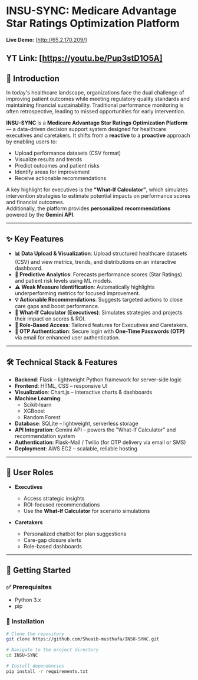 # INSU-SYNC: Medicare Advantage Star Ratings Optimization Platform


**Live Demo:** [http://65.2.170.209/]

**YT Link:** [https://youtu.be/Pup3stD1O5A]
---

## 📖 Introduction
In today's healthcare landscape, organizations face the dual challenge of improving patient outcomes while meeting regulatory quality standards and maintaining financial sustainability. Traditional performance monitoring is often retrospective, leading to missed opportunities for early intervention.  

**INSU-SYNC** is a **Medicare Advantage Star Ratings Optimization Platform** — a data-driven decision support system designed for healthcare executives and caretakers. It shifts from a **reactive** to a **proactive** approach by enabling users to:  

- Upload performance datasets (CSV format)  
- Visualize results and trends  
- Predict outcomes and patient risks  
- Identify areas for improvement  
- Receive actionable recommendations  

A key highlight for executives is the **"What-If Calculator"**, which simulates intervention strategies to estimate potential impacts on performance scores and financial outcomes.  
Additionally, the platform provides **personalized recommendations** powered by the **Gemini API**.

---

## ✨ Key Features
- **📊 Data Upload & Visualization**: Upload structured healthcare datasets (CSV) and view metrics, trends, and distributions on an interactive dashboard.  
- **🤖 Predictive Analytics**: Forecasts performance scores (Star Ratings) and patient risk levels using ML models.  
- **⚠️ Weak Measure Identification**: Automatically highlights underperforming metrics for focused improvement.  
- **💡 Actionable Recommendations**: Suggests targeted actions to close care gaps and boost performance.  
- **🧮 What-If Calculator (Executives)**: Simulates strategies and projects their impact on scores & ROI.  
- **👥 Role-Based Access**: Tailored features for Executives and Caretakers.  
- **🔐 OTP Authentication**: Secure login with **One-Time Passwords (OTP)** via email for enhanced user authentication.  

---

## 🛠️ Technical Stack & Features
- **Backend**: Flask – lightweight Python framework for server-side logic  
- **Frontend**: HTML, CSS – responsive UI  
- **Visualization**: Chart.js – interactive charts & dashboards  
- **Machine Learning**:  
  - Scikit-learn  
  - XGBoost  
  - Random Forest  
- **Database**: SQLite – lightweight, serverless storage  
- **API Integration**: Gemini API – powers the "What-If Calculator" and recommendation system  
- **Authentication**: Flask-Mail / Twilio (for OTP delivery via email or SMS)  
- **Deployment**: AWS EC2 – scalable, reliable hosting  

---

## 👥 User Roles
- **Executives**  
  - Access strategic insights  
  - ROI-focused recommendations  
  - Use the **What-If Calculator** for scenario simulations  

- **Caretakers**  
  - Personalized chatbot for plan suggestions  
  - Care-gap closure alerts  
  - Role-based dashboards  

---

## 🚀 Getting Started

### ✅ Prerequisites
- Python 3.x  
- pip  

### 🔧 Installation
```bash
# Clone the repository
git clone https://github.com/Shuaib-musthafa/INSU-SYNC.git

# Navigate to the project directory
cd INSU-SYNC

# Install dependencies
pip install -r requirements.txt
